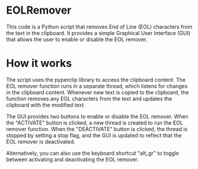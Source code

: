 # EOLRemover
This code is a Python script that removes End of Line (EOL) characters from the text in the clipboard. It provides a simple Graphical User Interface (GUI) that allows the user to enable or disable the EOL remover.

# How it works
The script uses the pyperclip library to access the clipboard content. The EOL remover function runs in a separate thread, which listens for changes in the clipboard content. Whenever new text is copied to the clipboard, the function removes any EOL characters from the text and updates the clipboard with the modified text.

The GUI provides two buttons to enable or disable the EOL remover. When the "ACTIVATE" button is clicked, a new thread is created to run the EOL remover function. When the "DEACTIVATE" button is clicked, the thread is stopped by setting a stop flag, and the GUI is updated to reflect that the EOL remover is deactivated.

Alternatively, you can also use the keyboard shortcut "alt_gr" to toggle between activating and deactivating the EOL remover.

